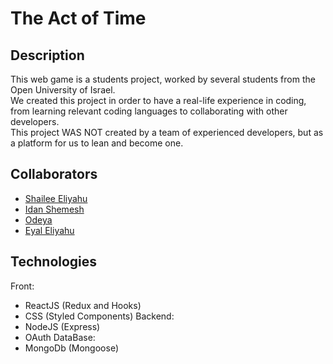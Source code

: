 # The Act of Time
## Description
This web game is a students project, worked by several students from the Open University of Israel. <br />
We created this project in order to have a real-life experience in coding, from learning relevant coding languages to collaborating with other developers.<br />
This project WAS NOT created by a team of experienced developers, but as a platform for us to lean and become one.<br />

## Collaborators
 - <a href="https://github.com/elShailee">Shailee Eliyahu</a>
 - <a href="https://github.com/shemeshx">Idan Shemesh</a>
 - <a href="https://github.com/odeyah">Odeya</a>
 - <a href="https://github.com/EyalEliyahu">Eyal Eliyahu</a>

## Technologies
Front:
 - ReactJS (Redux and Hooks)
 - CSS (Styled Components)
Backend:
 - NodeJS (Express)
 - OAuth
DataBase:
 - MongoDb (Mongoose)
